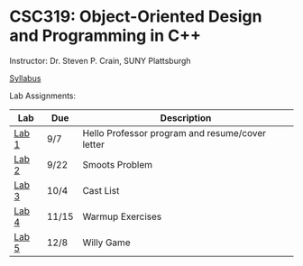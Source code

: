 # CSC319: Object-Oriented Design and Programming in C++

Instructor: Dr. Steven P. Crain, SUNY Plattsburgh

[Syllabus](https://github.com/PlattsburghCSC319-2017-Fall/Course/blob/master/csc319_2017_40_syllabus_crain.pdf)

Lab Assignments:

| Lab | Due | Description |
|-----|-----|-------------|
|[Lab 1](https://github.com/PlattsburghCSC319-2017-Fall/Course/tree/master/Assignments/Lab%201)| 9/7 | Hello Professor program and resume/cover letter |
|[Lab 2](https://classroom.github.com/a/ORucs49l)| 9/22 | Smoots Problem |
|[Lab 3](https://classroom.github.com/a/wWLRl33c)| 10/4 | Cast List |
|[Lab 4](https://classroom.github.com/a/3VUnXoAu)| 11/15 | Warmup Exercises |
|[Lab 5](https://classroom.github.com/g/XIdBH3r2)| 12/8 | Willy Game |
